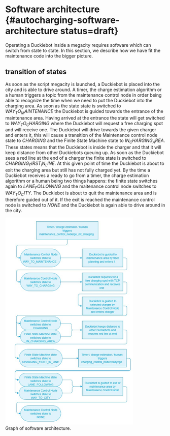 # Software architecture {#autocharging-software-architecture status=draft}

Operating a Duckiebot inside a megacity requires software which can switch from state to state. In this section, we describe how we have fit the maintenance code into the bigger picture.

## transition of states

As soon as the script megacity is launched, a Duckiebot is placed into the city and is able to drive around. A timer, the charge estimation algorithm or a human triggers a topic from the maintenance control node in order being able to recognize the time when we need to put the Duckiebot into the charging area. As soon as the state state is switched to $WAY_TO_MAINTENANCE$ the Duckiebot is guided towards the entrance of the maintenance area. Having arrived at the entrance the state will get switched to $WAY_TO_CHARGING$ where the Duckiebot will request a free charging spot and will receive one. The Duckiebot will drive towards the given charger and enters it, this will cause a transition of the Maintenance control node state to $CHARGING$ and the Finite State Machine state to $IN_CHARGING_AREA$. These states means that the Duckiebot is inside the charger and that it will keep distance from other Duckiebots queuing up. As soon as the Duckiebot sees a red line at the end of a charger the finite state is switched to $CHARGING_FIRST_IN_LINE$. At this given point of time the Duckiebot is about to exit the charging area but still has not fully charged yet. By the time a Duckiebot receives a ready to go from a timer, the charge estimation algorithm or a human being two things happens: the finite state switches again to $LANE_FOLLOWING$ and the maitenance control node switches to $WAY_TO_CITY$. The Duckiebot is about to quit the maintenance area and is therefore guided out of it. If the exit is reached the maintenance control node is switched to $NONE$ and the Duckiebot is again able to drive around in the city. 


<div figure-id="fig:software_architec">
<img src="images/software_arch.jpg" style="width: 80%"/>
<figcaption>
Graph of software architecture.
</figcaption>
</div>
